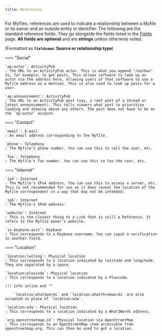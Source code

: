 ```yaml
---
title: References
---
```

For Myfiles, references are used to indicate a relationship between a Myfile or its owner and an outside entity or identifier. The following are the standard reference fields. They go alongside the fields listed in the [Fields](fields.md) page. **All fields are optional** and are **strings** unless otherwise noted.

(Formatted as **`fieldname`: Source or relationship type**)

=== "Social"

    `ap:actor`: ActivityPub
    : The URL to an ActivityPub actor. This is what you append "/outbox" to, for example, to get posts. This allows software to look up an actor via the address here, allowing users of that software to use a Myfile address as a mention. This is also used to look up posts for a user.

    `ap:announcement`: ActivityPub
    : The URL to an ActivityPub post (say, a root post of a thread or latest announcement). This tells viewers what post to prioritize loading and showing above any others. The post does not have to be on the `ap:actor` account.

=== "Contact"

    `email`: E-mail
    : An email address corresponding to the Myfile.

    `phone`: Telephony
    : The Myfile's phone number. You can use this to call the user, etc.

    `fax`: Telephony
    : The Myfile's fax number. You can use this to fax the user, etc.

=== "Internet"

    `ip4`: Internet
    : The Myfile's IPv4 address. You can use this to access a server, etc. This is not recommended for use as it does reveal the location of the Myfile correspondent in a way that may not be intended.

    `ip6`: Internet
    : The Myfile's IPv6 address.

    `website`: Internet
    : This is the closest thing to a Link that is still a Reference. It refers to the Myfile owner's website.

    `io.keybase.acct`: Keybase
    : This corresponds to a Keybase username. You can input a verification in another field.

=== "Location"

    `location:latlong`: Physical location
    : This corresponds to a location indicated by latitude and longitude. They are separated by a space.

    `location:pluscode`: Physical location
    : This corresponds to a location indicated by a Pluscode.

    !!! info inline end ""
        
        `location:what3words` and `location:whatthreewords` are also accepted in place of `location:w3w`.
    
    `location:w3w`: Physical location
    : This corresponds to a location indicated by a What3Words address.

    `org.openstreetmap.id`: Physical location via OpenStreetMap
    : This corresponds to an OpenStreetMap item accessible from openstreetmap.org. This can then be used to get a location.
